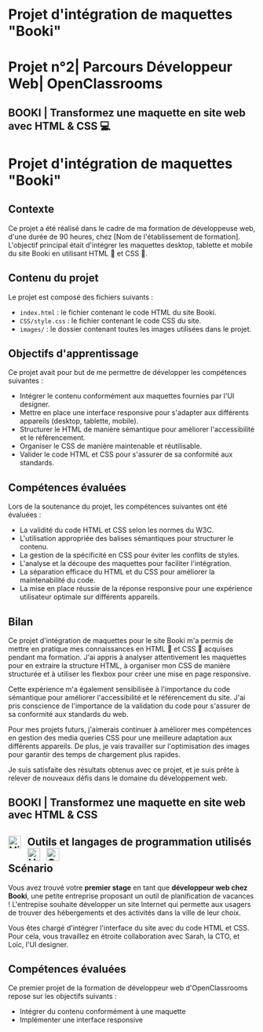 # Projet d'intégration de maquettes "Booki"
# Projet n°2| Parcours Développeur Web| OpenClassrooms 
## BOOKI | Transformez une maquette en site web avec HTML & CSS :computer:

# Projet d'intégration de maquettes "Booki" 

## Contexte

Ce projet a été réalisé dans le cadre de ma formation de développeuse web, d'une durée de 90 heures, chez [Nom de l'établissement de formation]. L'objectif principal était d'intégrer les maquettes desktop, tablette et mobile du site Booki en utilisant HTML :page_facing_up: et CSS :art:.

## Contenu du projet

Le projet est composé des fichiers suivants :

- `index.html` : le fichier contenant le code HTML du site Booki.
- `CSS/style.css` : le fichier contenant le code CSS du site.
- `images/` : le dossier contenant toutes les images utilisées dans le projet.

## Objectifs d'apprentissage

Ce projet avait pour but de me permettre de développer les compétences suivantes :

- Intégrer le contenu conformément aux maquettes fournies par l'UI designer.
- Mettre en place une interface responsive pour s'adapter aux différents appareils (desktop, tablette, mobile).
- Structurer le HTML de manière sémantique pour améliorer l'accessibilité et le référencement.
- Organiser le CSS de manière maintenable et réutilisable.
- Valider le code HTML et CSS pour s'assurer de sa conformité aux standards.

## Compétences évaluées

Lors de la soutenance du projet, les compétences suivantes ont été évaluées :

- La validité du code HTML et CSS selon les normes du W3C.
- L'utilisation appropriée des balises sémantiques pour structurer le contenu.
- La gestion de la spécificité en CSS pour éviter les conflits de styles.
- L'analyse et la découpe des maquettes pour faciliter l'intégration.
- La séparation efficace du HTML et du CSS pour améliorer la maintenabilité du code.
- La mise en place réussie de la réponse responsive pour une expérience utilisateur optimale sur différents appareils.

## Bilan

Ce projet d'intégration de maquettes pour le site Booki m'a permis de mettre en pratique mes connaissances en HTML :page_facing_up: et CSS :art: acquises pendant ma formation. J'ai appris à analyser attentivement les maquettes pour en extraire la structure HTML, à organiser mon CSS de manière structurée et à utiliser les flexbox pour créer une mise en page responsive.

Cette expérience m'a également sensibilisée à l'importance du code sémantique pour améliorer l'accessibilité et le référencement du site. J'ai pris conscience de l'importance de la validation du code pour s'assurer de sa conformité aux standards du web.

Pour mes projets futurs, j'aimerais continuer à améliorer mes compétences en gestion des media queries CSS pour une meilleure adaptation aux différents appareils. De plus, je vais travailler sur l'optimisation des images pour garantir des temps de chargement plus rapides.

Je suis satisfaite des résultats obtenus avec ce projet, et je suis prête à relever de nouveaux défis dans le domaine du développement web.


## BOOKI | Transformez une maquette en site web avec HTML & CSS

## Outils et langages de programmation utilisés <img align="left" alt="Visual Studio Code" width="26px" src="https://cdn.jsdelivr.net/gh/devicons/devicon/icons/vscode/vscode-original.svg" style="padding-right:10px;" /><img align="left" alt="HTML5" width="26px" src="https://cdn.jsdelivr.net/gh/devicons/devicon/icons/html5/html5-original.svg" style="padding-right:10px;" /><img align="left" alt="CSS3" width="26px" src="https://cdn.jsdelivr.net/gh/devicons/devicon/icons/css3/css3-original.svg" style="padding-right:10px;" />



## Scénario

Vous avez trouvé votre **premier stage** en tant que **développeur web chez Booki**, une petite entreprise proposant un
outil de planification de vacances ! L'entrepise souhaite développer un site Internet qui permette aux usagers de
trouver des hébergements et des activités dans la ville de leur choix.

Vous êtes chargé d'intégrer l'interface du site avec du code HTML et CSS. Pour cela, vous travaillez en étroite
collaboration avec Sarah, la CTO, et Loïc, l'UI designer.

## Compétences évaluées

Ce premier projet de la formation de développeur web d'OpenClassrooms repose sur les objectifs suivants :

- Intégrer du contenu conformément à une maquette
- Implémenter une interface responsive

